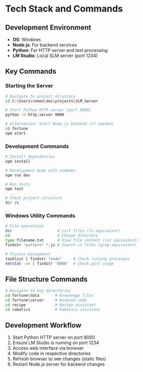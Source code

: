 # Tech Stack and Commands

## Development Environment
- **OS**: Windows
- **Node.js**: For backend services
- **Python**: For HTTP server and text processing
- **LM Studio**: Local SLM server (port 1234)

## Key Commands

### Starting the Server
```bash
# Navigate to project directory
cd C:\Users\tomon\dev\projects\SLM_Server

# Start Python HTTP server (port 8000)
python -m http.server 8000

# Alternative: Start Node.js backend (if needed)
cd fortune
npm start
```

### Development Commands
```bash
# Install dependencies
npm install

# Development mode with nodemon
npm run dev

# Run tests
npm test

# Check project structure
dir /s
```

### Windows Utility Commands
```bash
# File operations
dir                    # List files (ls equivalent)
cd                     # Change directory
type filename.txt      # View file content (cat equivalent)
findstr "pattern" *.js # Search in files (grep equivalent)

# Process management
tasklist | findstr "node"     # Check running processes
netstat -an | findstr "8000"  # Check port usage
```

## File Structure Commands
```bash
# Navigate to key directories
cd fortune\data       # Knowledge files
cd fortune\server     # Backend code
cd recipe             # Recipe assistant
cd robotics           # Robotics assistant
```

## Development Workflow
1. Start Python HTTP server on port 8000
2. Ensure LM Studio is running on port 1234
3. Access web interface via browser
4. Modify code in respective directories
5. Refresh browser to see changes (static files)
6. Restart Node.js server for backend changes